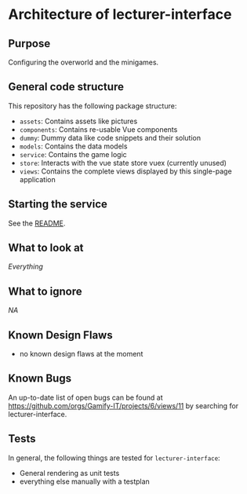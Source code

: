 # Architecture of lecturer-interface

## Purpose

Configuring the overworld and the minigames.

## General code structure

This repository has the following package structure:

- `assets`: Contains assets like pictures
- `components`: Contains re-usable Vue components
- `dummy`: Dummy data like code snippets and their solution
- `models`: Contains the data models
- `service`: Contains the game logic
- `store`: Interacts with the vue state store vuex (currently unused)
- `views`: Contains the complete views displayed by this single-page application

## Starting the service

See the [README](https://github.com/Gamify-IT/lecturer-interface#readme).

## What to look at

_Everything_

## What to ignore

_NA_

## Known Design Flaws

- no known design flaws at the moment

## Known Bugs

An up-to-date list of open bugs can be found at <https://github.com/orgs/Gamify-IT/projects/6/views/11> by searching for lecturer-interface.

## Tests

In general, the following things are tested for `lecturer-interface`:
- General rendering as unit tests
- everything else manually with a testplan
